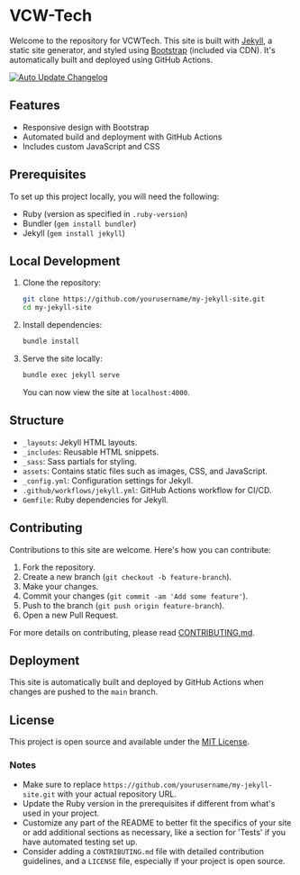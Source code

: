 # VCW-Tech

Welcome to the repository for VCWTech. This site is built with [Jekyll](https://jekyllrb.com/), a static site generator, and styled using [Bootstrap](https://getbootstrap.com/) (included via CDN). It's automatically built and deployed using GitHub Actions.

[![Auto Update Changelog](https://github.com/Visionary-Code-Works/vcwtech.github.io/actions/workflows/changelog.yml/badge.svg)](https://github.com/Visionary-Code-Works/vcwtech.github.io/actions/workflows/changelog.yml)

## Features

- Responsive design with Bootstrap
- Automated build and deployment with GitHub Actions
- Includes custom JavaScript and CSS

## Prerequisites

To set up this project locally, you will need the following:

- Ruby (version as specified in `.ruby-version`)
- Bundler (`gem install bundler`)
- Jekyll (`gem install jekyll`)

## Local Development

1. Clone the repository:

   ```bash
   git clone https://github.com/yourusername/my-jekyll-site.git
   cd my-jekyll-site
   ```

2. Install dependencies:

   ```bash
   bundle install
   ```

3. Serve the site locally:

   ```bash
   bundle exec jekyll serve
   ```

   You can now view the site at `localhost:4000`.

## Structure

- `_layouts`: Jekyll HTML layouts.
- `_includes`: Reusable HTML snippets.
- `_sass`: Sass partials for styling.
- `assets`: Contains static files such as images, CSS, and JavaScript.
- `_config.yml`: Configuration settings for Jekyll.
- `.github/workflows/jekyll.yml`: GitHub Actions workflow for CI/CD.
- `Gemfile`: Ruby dependencies for Jekyll.

## Contributing

Contributions to this site are welcome. Here's how you can contribute:

1. Fork the repository.
2. Create a new branch (`git checkout -b feature-branch`).
3. Make your changes.
4. Commit your changes (`git commit -am 'Add some feature'`).
5. Push to the branch (`git push origin feature-branch`).
6. Open a new Pull Request.

For more details on contributing, please read [CONTRIBUTING.md](CONTRIBUTING.md).

## Deployment

This site is automatically built and deployed by GitHub Actions when changes are pushed to the `main` branch.

## License

This project is open source and available under the [MIT License](LICENSE).

### Notes

- Make sure to replace `https://github.com/yourusername/my-jekyll-site.git` with your actual repository URL.
- Update the Ruby version in the prerequisites if different from what's used in your project.
- Customize any part of the README to better fit the specifics of your site or add additional sections as necessary, like a section for 'Tests' if you have automated testing set up.
- Consider adding a `CONTRIBUTING.md` file with detailed contribution guidelines, and a `LICENSE` file, especially if your project is open source.
